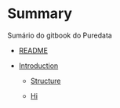 # Summary

Sumário do gitbook do Puredata

* [README](README.md)

* [Introduction](/en/01.Introduction/README.md)

  * [Structure](/en/01.Introduction/1.Presentation/README.md)

  * [Hi](/en/01.Introduction/1.Presentation/Hi.md)